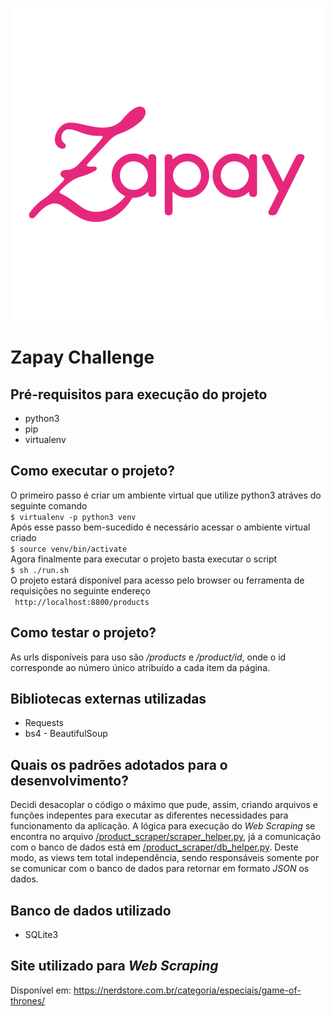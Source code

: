 ![](logoimg.png)
# Zapay Challenge

## Pré-requisitos para execução do projeto
* python3
* pip
* virtualenv

## Como executar o projeto?
O primeiro passo é criar um ambiente virtual que utilize python3 atráves do seguinte comando  
``` $ virtualenv -p python3 venv ```  
Após esse passo bem-sucedido é necessário acessar o ambiente virtual criado  
``` $ source venv/bin/activate ```  
Agora finalmente para executar o projeto basta executar o script  
``` $ sh ./run.sh ```  
O projeto estará disponível para acesso pelo browser ou ferramenta de requisições no seguinte endereço  
``` http://localhost:8800/products```  


## Como testar o projeto?
As urls disponíveis para uso são _/products_ e _/product/id_, onde o id corresponde ao número único atribuído a cada item da página.

## Bibliotecas externas utilizadas
* Requests
* bs4 - BeautifulSoup
  
## Quais os padrões adotados para o desenvolvimento?
Decidi desacoplar o código o máximo que pude, assim, criando arquivos e funções indepentes para executar as diferentes necessidades para funcionamento da aplicação. A lógica para execução do _Web Scraping_ se encontra no arquivo [/product_scraper/scraper_helper.py](https://github.com/lucasdutraf/django-web-scraping/blob/devel/product_scraper/scraper_helper.py), já a comunicação com o banco de dados está em [/product_scraper/db_helper.py](https://github.com/lucasdutraf/django-web-scraping/blob/devel/product_scraper/db_helper.py). Deste modo, as views tem total independência, sendo responsáveis somente por se comunicar com o banco de dados para retornar em formato _JSON_ os dados.

## Banco de dados utilizado
* SQLite3

## Site utilizado para _Web Scraping_
Disponível em: https://nerdstore.com.br/categoria/especiais/game-of-thrones/
